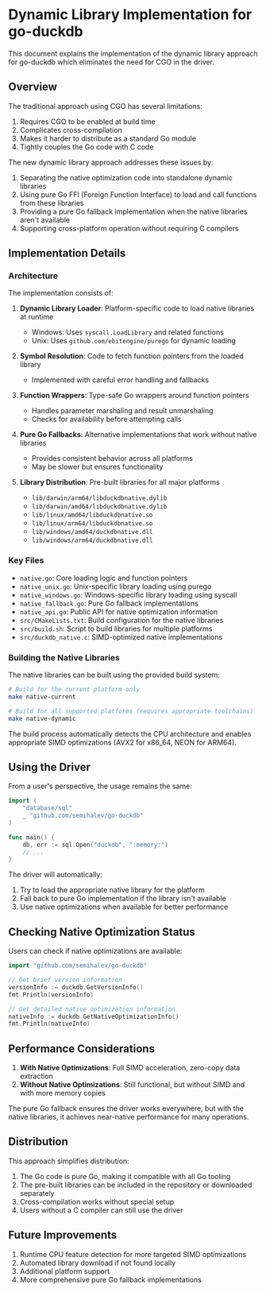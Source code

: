 # Dynamic Library Implementation for go-duckdb

This document explains the implementation of the dynamic library approach for go-duckdb which eliminates the need for CGO in the driver.

## Overview

The traditional approach using CGO has several limitations:
1. Requires CGO to be enabled at build time
2. Complicates cross-compilation
3. Makes it harder to distribute as a standard Go module
4. Tightly couples the Go code with C code

The new dynamic library approach addresses these issues by:
1. Separating the native optimization code into standalone dynamic libraries
2. Using pure Go FFI (Foreign Function Interface) to load and call functions from these libraries
3. Providing a pure Go fallback implementation when the native libraries aren't available
4. Supporting cross-platform operation without requiring C compilers

## Implementation Details

### Architecture

The implementation consists of:

1. **Dynamic Library Loader**: Platform-specific code to load native libraries at runtime
   - Windows: Uses `syscall.LoadLibrary` and related functions
   - Unix: Uses `github.com/ebitengine/purego` for dynamic loading

2. **Symbol Resolution**: Code to fetch function pointers from the loaded library
   - Implemented with careful error handling and fallbacks

3. **Function Wrappers**: Type-safe Go wrappers around function pointers
   - Handles parameter marshaling and result unmarshaling
   - Checks for availability before attempting calls

4. **Pure Go Fallbacks**: Alternative implementations that work without native libraries
   - Provides consistent behavior across all platforms
   - May be slower but ensures functionality

5. **Library Distribution**: Pre-built libraries for all major platforms
   - `lib/darwin/arm64/libduckdbnative.dylib`
   - `lib/darwin/amd64/libduckdbnative.dylib`
   - `lib/linux/amd64/libduckdbnative.so`
   - `lib/linux/arm64/libduckdbnative.so`
   - `lib/windows/amd64/duckdbnative.dll`
   - `lib/windows/arm64/duckdbnative.dll`

### Key Files

- `native.go`: Core loading logic and function pointers
- `native_unix.go`: Unix-specific library loading using purego
- `native_windows.go`: Windows-specific library loading using syscall
- `native_fallback.go`: Pure Go fallback implementations
- `native_api.go`: Public API for native optimization information
- `src/CMakeLists.txt`: Build configuration for the native libraries
- `src/build.sh`: Script to build libraries for multiple platforms
- `src/duckdb_native.c`: SIMD-optimized native implementations

### Building the Native Libraries

The native libraries can be built using the provided build system:

```bash
# Build for the current platform only
make native-current

# Build for all supported platforms (requires appropriate toolchains)
make native-dynamic
```

The build process automatically detects the CPU architecture and enables appropriate SIMD optimizations (AVX2 for x86_64, NEON for ARM64).

## Using the Driver

From a user's perspective, the usage remains the same:

```go
import (
    "database/sql"
    _ "github.com/semihalev/go-duckdb"
)

func main() {
    db, err := sql.Open("duckdb", ":memory:")
    // ...
}
```

The driver will automatically:
1. Try to load the appropriate native library for the platform
2. Fall back to pure Go implementation if the library isn't available
3. Use native optimizations when available for better performance

## Checking Native Optimization Status

Users can check if native optimizations are available:

```go
import "github.com/semihalev/go-duckdb"

// Get brief version information
versionInfo := duckdb.GetVersionInfo()
fmt.Println(versionInfo)

// Get detailed native optimization information
nativeInfo := duckdb.GetNativeOptimizationInfo()
fmt.Println(nativeInfo)
```

## Performance Considerations

1. **With Native Optimizations**: Full SIMD acceleration, zero-copy data extraction
2. **Without Native Optimizations**: Still functional, but without SIMD and with more memory copies

The pure Go fallback ensures the driver works everywhere, but with the native libraries, it achieves near-native performance for many operations.

## Distribution

This approach simplifies distribution:
1. The Go code is pure Go, making it compatible with all Go tooling
2. The pre-built libraries can be included in the repository or downloaded separately
3. Cross-compilation works without special setup
4. Users without a C compiler can still use the driver

## Future Improvements

1. Runtime CPU feature detection for more targeted SIMD optimizations
2. Automated library download if not found locally
3. Additional platform support
4. More comprehensive pure Go fallback implementations